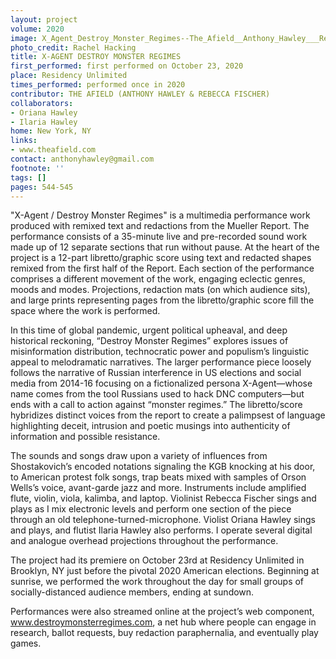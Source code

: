 ```yaml
---
layout: project
volume: 2020
image: X_Agent_Destroy_Monster_Regimes--The_Afield__Anthony_Hawley___Rebecca_Fischer_.jpg
photo_credit: Rachel Hacking
title: X-AGENT DESTROY MONSTER REGIMES
first_performed: first performed on October 23, 2020
place: Residency Unlimited
times_performed: performed once in 2020
contributor: THE AFIELD (ANTHONY HAWLEY & REBECCA FISCHER)
collaborators:
- Oriana Hawley
- Ilaria Hawley
home: New York, NY
links:
- www.theafield.com
contact: anthonyhawley@gmail.com
footnote: ''
tags: []
pages: 544-545
---
```



"X-Agent / Destroy Monster Regimes" is a multimedia performance work produced with remixed text and redactions from the Mueller Report. The performance consists of a 35-minute live and pre-recorded sound work made up of 12 separate sections that run without pause. At the heart of the project is a 12-part libretto/graphic score using text and redacted shapes remixed from the first half of the Report. Each section of the performance comprises a different movement of the work, engaging eclectic genres, moods and modes. Projections, redaction mats (on which audience sits), and large prints representing pages from the libretto/graphic score fill the space where the work is performed.
 
In this time of global pandemic, urgent political upheaval, and deep historical reckoning, “Destroy Monster Regimes” explores issues of misinformation distribution, technocratic power and populism’s linguistic appeal to melodramatic narratives. The larger performance piece loosely follows the narrative of Russian interference in US elections and social media from 2014-16 focusing on a fictionalized persona X-Agent—whose name comes from the tool Russians used to hack DNC computers—but ends with a call to action against “monster regimes.” The libretto/score hybridizes distinct voices from the report to create a palimpsest of language highlighting deceit, intrusion and poetic musings into authenticity of information and possible resistance.

The sounds and songs draw upon a variety of influences from Shostakovich’s encoded notations signaling the KGB knocking at his door, to American protest folk songs, trap beats mixed with samples of Orson Wells’s voice, avant-garde jazz and more. Instruments include amplified flute, violin, viola, kalimba, and laptop. Violinist Rebecca Fischer sings and plays as I mix electronic levels and perform one section of the piece through an old telephone-turned-microphone. Violist Oriana Hawley sings and plays, and flutist Ilaria Hawley also performs. I operate several digital and analogue overhead projections throughout the performance. 

The project had its premiere on October 23rd at Residency Unlimited in Brooklyn, NY just before the pivotal 2020 American elections. Beginning at sunrise, we performed the work throughout the day for small groups of socially-distanced audience members, ending at sundown.

Performances were also streamed online at the project’s web component, www.destroymonsterregimes.com, a net hub where people can engage in research, ballot requests, buy redaction paraphernalia, and eventually play games.
